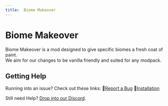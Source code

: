 ```yaml
---
title:  Biome Makeover
---
```


# Biome Makeover

Biome Makeover is a mod designed to give specific biomes a fresh coat of paint.  
We aim for our changes to be vanilla friendly and suited for any modpack.

## Getting Help

Running into an issue? Check out these links:
🐛[Report a Bug](notes/report)
💽[Installation](notes/installation)

Still need Help? [Drop into our Discord](https://discord.gg/D5bNnw7). 

